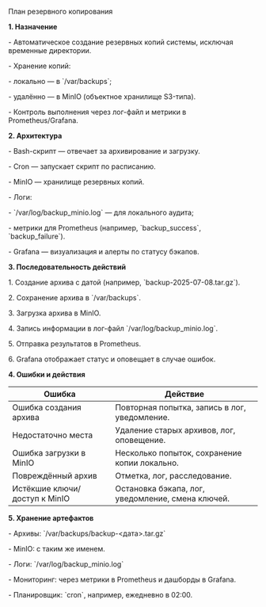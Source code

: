 План резервного копирования

**1\. Назначение**

\- Автоматическое создание резервных копий системы, исключая временные директории.

\- Хранение копий:

\- локально — в \`/var/backups\`;

\- удалённо — в MinIO (объектное хранилище S3-типа).

\- Контроль выполнения через лог-файл и метрики в Prometheus/Grafana.

**2\. Архитектура**

\- Bash-скрипт — отвечает за архивирование и загрузку.

\- Cron — запускает скрипт по расписанию.

\- MinIO — хранилище резервных копий.

\- Логи:

\- \`/var/log/backup_minio.log\` — для локального аудита;

\- метрики для Prometheus (например, \`backup_success\`, \`backup_failure\`).

\- Grafana — визуализация и алерты по статусу бэкапов.

**3\. Последовательность действий**

1\. Создание архива с датой (например, \`backup-2025-07-08.tar.gz\`).

2\. Сохранение архива в \`/var/backups\`.

3\. Загрузка архива в MinIO.

4\. Запись информации в лог-файл \`/var/log/backup_minio.log\`.

5\. Отправка результатов в Prometheus.

6\. Grafana отображает статус и оповещает в случае ошибок.

**4\. Ошибки и действия**

| Ошибка | Действие |
| --- | --- |
| Ошибка создания архива | Повторная попытка, запись в лог, уведомление. |
| Недостаточно места | Удаление старых архивов, лог, оповещение. |
| Ошибка загрузки в MinIO | Несколько попыток, сохранение копии локально. |
| Повреждённый архив | Отметка, лог, расследование. |
| Истёкшие ключи/доступ к MinIO | Остановка бэкапа, лог, уведомление, смена ключей. |

**5\. Хранение артефактов**

\- Архивы: \`/var/backups/backup-&lt;дата&gt;.tar.gz\`

\- MinIO: с таким же именем.

\- Логи: \`/var/log/backup_minio.log\`

\- Мониторинг: через метрики в Prometheus и дашборды в Grafana.

\- Планировщик: \`cron\`, например, ежедневно в 02:00.